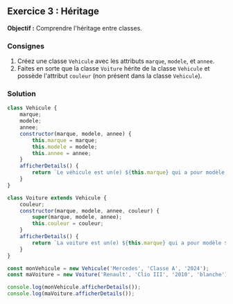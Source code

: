 ## Exercice 3 : Héritage

**Objectif :** Comprendre l'héritage entre classes.

### Consignes

1. Créez une classe `Vehicule` avec les attributs `marque`, `modele`, et `annee`.
2. Faites en sorte que la classe `Voiture` hérite de la classe `Vehicule` et possède l'attribut `couleur` (non présent dans la classe `Vehicule`).

### Solution


```js
class Vehicule {
    marque;
    modele;
    annee;
    constructor(marque, modele, annee) {
        this.marque = marque;
        this.modele = modele;
        this.annee = annee;
    }
    afficherDetails() {
        return `Le véhicule est un(e) ${this.marque} qui a pour modèle ${this.modele} sorti(e) en année ${this.annee}.`;
    }
}

class Voiture extends Vehicule {
    couleur;
    constructor(marque, modele, annee, couleur) {
        super(marque, modele, annee);
        this.couleur = couleur;
    }
    afficherDetails() {
        return `La voiture est un(e) ${this.marque} qui a pour modèle ${this.modele} sorti(e) en année ${this.annee} de couleur ${this.couleur}.`;
    }
}

const monVehicule = new Vehicule('Mercedes', 'Classe A', '2024');
const maVoiture = new Voiture('Renault', 'Clio III', '2010', 'blanche');

console.log(monVehicule.afficherDetails());
console.log(maVoiture.afficherDetails());
```